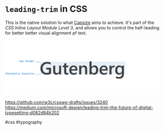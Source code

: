 # `leading-trim` in CSS

This is the native solution to what [Capsize](https://seek-oss.github.io/capsize/) aims to achieve.
It's part of the _CSS Inline Layout Module Level 3_, and allows you to control the half-leading for better better visual alignment pf text.

![leading-trim.png](leading-trim.png)

https://github.com/w3c/csswg-drafts/issues/3240
https://medium.com/microsoft-design/leading-trim-the-future-of-digital-typesetting-d082d84b202

#css
#typography
